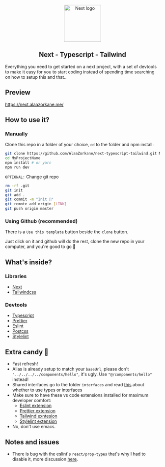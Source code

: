<p align="center">
  <img width="120" src="https://upload.wikimedia.org/wikipedia/commons/8/8e/Nextjs-logo.svg" alt="Next logo">
</p>
<h2 align="center">Next - Typescript - Tailwind</h2>
Everything you need to get started on a next project, with a set of devtools to make it easy
for you to start coding instead of spending time searching on how to setup this and that..

## Preview

https://next.alaazorkane.me/

## How to use it?

### Manually

Clone this repo in a folder of your choice, `cd` to the folder and npm install:

```bash
git clone https://github.com/AlaaZorkane/next-typescript-tailwind.git MyProjectName
cd MyProjectName
npm install # or yarn
npm run dev
```

`OPTIONAL:` Change git repo

```bash
rm -rf .git
git init
git add .
git commit -m "Init 🎉"
git remote add origin [LINK]
git push origin master
```

### Using Github (recommended)

There is a `Use this template` button beside the `clone` button.

Just click on it and github will do the rest, clone the new repo in your computer, and you're good to go 🚀

## What's inside?

### Libraries

- [Next](https://nextjs.org/)
- [Tailwindcss](https://tailwindcss.com/)

### Devtools

- [Typescript](http://typescriptlang.org/)
- [Prettier](https://prettier.io/)
- [Eslint](https://eslint.org/)
- [Postcss](https://postcss.org/)
- [Stylelint](https://stylelint.io/)

## Extra candy 🍬

- Fast refresh!
- Alias is already setup to match your `baseUrl`,
  please don't `"../../../../components/hello"`, it's ugly. Use `"@/components/hello"` instead!
- Shared interfaces go to the folder `interfaces` and read [this](https://github.com/typescript-cheatsheets/react-typescript-cheatsheet#types-or-interfaces) about whether to use types or interfaces
- Make sure to have these vs code extensions installed for maximum developer comfort:
  - [Eslint extension](https://marketplace.visualstudio.com/items?itemName=dbaeumer.vscode-eslint)
  - [Prettier extension](https://marketplace.visualstudio.com/items?itemName=esbenp.prettier-vscode)
  - [Tailwind exntesion](https://marketplace.visualstudio.com/items?itemName=bradlc.vscode-tailwindcss)
  - [Stylelint extension](https://marketplace.visualstudio.com/items?itemName=stylelint.vscode-stylelint)
- No, don't use emacs.

## Notes and issues

- There is bug with the eslint's `react/prop-types` that's why I had to disable it, more discussion [here](https://github.com/yannickcr/eslint-plugin-react/issues/2353).
